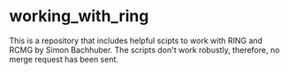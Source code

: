 # working_with_ring
This is a repository that includes helpful scipts to work with RING and RCMG by Simon Bachhuber. The scripts don't work robustly, therefore, no merge request has been sent.
